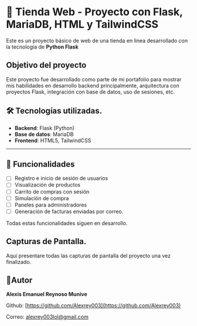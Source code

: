 # 🛒 Tienda Web - Proyecto con Flask, MariaDB, HTML y TailwindCSS

Este es un proyecto básico de web de una tienda en linea desarrollado con la tecnologia de **Python Flask**

## Objetivo del proyecto
Este proyecto fue desarrollado como parte de mi portafolio para mostrar mis habilidades en desarrollo backend principalmente, arquitectura con proyectos Flask, integración con base de datos, uso de sesiones, etc.

## 🛠 Tecnologías utilizadas.
- **Backend**: Flask (Python)
- **Base de datos**: MariaDB
- **Frontend**: HTML5, TailwindCSS

---

## 🔐 Funcionalidades
- [ ] Registro e inicio de sesión de usuarios
- [ ] Visualización de productos
- [ ] Carrito de compras con sesión
- [ ] Simulación de compra
- [ ] Paneles para administradores
- [ ] Generación de facturas enviadas por correo.

Todas estas funcionalidades siguen en desarrollo.

## Capturas de Pantalla.
Aqui presentare todas las capturas de pantalla del proyecto una vez finalizado.

## 📌Autor
**Alexis Emanuel Reynoso Munive**

Github: [https://github.com/Alexrey003](https://github.com/Alexrey003)

Correo: alexrey003lol@gmail.com